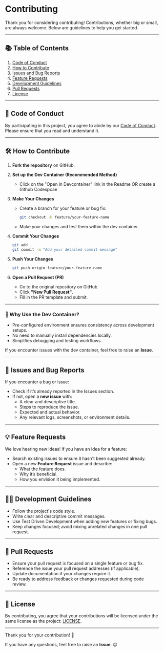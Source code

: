 # Contributing

Thank you for considering contributing! Contributions, whether big or small, are always welcome. Below are guidelines to help you get started.

---

## 📚 Table of Contents

1. [Code of Conduct](#-code-of-conduct)
2. [How to Contribute](#how-to-contribute)
3. [Issues and Bug Reports](#issues-and-bug-reports)
4. [Feature Requests](#feature-requests)
5. [Development Guidelines](#development-guidelines)
6. [Pull Requests](#pull-requests)
7. [License](#license)

---

## 📜 Code of Conduct

By participating in this project, you agree to abide by our [Code of Conduct](./CODE_OF_CONDUCT.md). Please ensure that you read and understand it.

---

## 🛠️ How to Contribute

1. **Fork the repository** on GitHub.

2. **Set up the Dev Container (Recommended Method)**
   - Click on the "Open in Devcontainer" link in the Readme OR create a Github Codespcae

3. **Make Your Changes**
   - Create a branch for your feature or bug fix:
     ```bash
     git checkout -b feature/your-feature-name
     ```
   - Make your changes and test them within the dev container.

4. **Commit Your Changes**
   ```bash
   git add .
   git commit -m "Add your detailed commit message"
   ```

5. **Push Your Changes**
   ```bash
   git push origin feature/your-feature-name
   ```

6. **Open a Pull Request (PR)**
   - Go to the original repository on GitHub.
   - Click **"New Pull Request"**.
   - Fill in the PR template and submit.

---

### 🐳 Why Use the Dev Container?

- Pre-configured environment ensures consistency across development setups.
- No need to manually install dependencies locally.
- Simplifies debugging and testing workflows.

If you encounter issues with the dev container, feel free to raise an **Issue**.

---

## 🐞 Issues and Bug Reports

If you encounter a bug or issue:
- Check if it’s already reported in the Issues section.
- If not, open a **new issue** with:
  - A clear and descriptive title.
  - Steps to reproduce the issue.
  - Expected and actual behavior.
  - Any relevant logs, screenshots, or environment details.

---

## 💡 Feature Requests

We love hearing new ideas! If you have an idea for a feature:
- Search existing issues to ensure it hasn't been suggested already.
- Open a new **Feature Request** issue and describe:
   - What the feature does.
   - Why it’s beneficial.
   - How you envision it being implemented.

---

## 🧑‍💻 Development Guidelines

- Follow the project's code style.
- Write clear and descriptive commit messages.
- Use Test Driven Development when adding new features or fixing bugs.
- Keep changes focused; avoid mixing unrelated changes in one pull request.

---

## 🔄 Pull Requests

- Ensure your pull request is focused on a single feature or bug fix.
- Reference the issue your pull request addresses (if applicable).
- Update documentation if your changes require it.
- Be ready to address feedback or changes requested during code review.

---

## 📜 License

By contributing, you agree that your contributions will be licensed under the same license as the project: [LICENSE](./LICENSE).

---

Thank you for your contribution! 🚀

If you have any questions, feel free to raise an **Issue**. 😊
